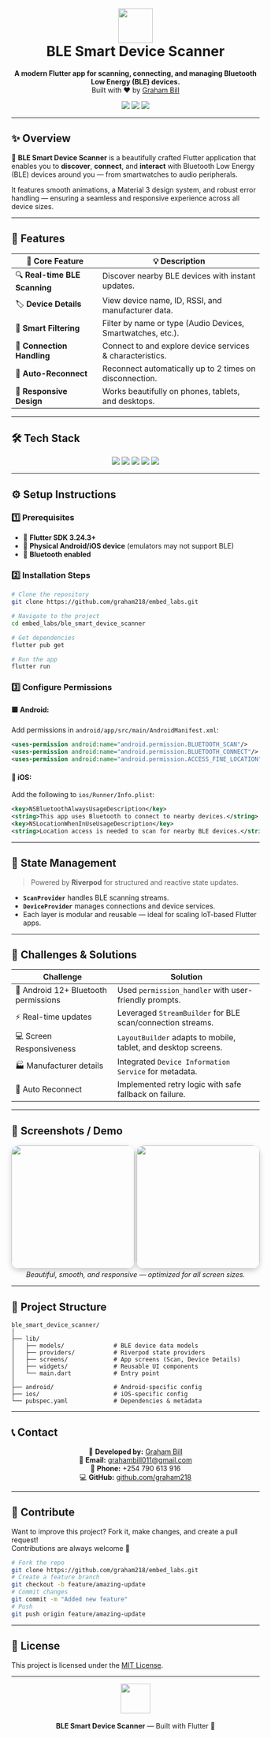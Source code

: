 <!-- HEADER -->
<h1 align="center">
  <img src="https://img.icons8.com/color/96/000000/bluetooth--v2.png" width="70"/>
  <br>
  BLE Smart Device Scanner
</h1>

<p align="center">
  <b>A modern Flutter app for scanning, connecting, and managing Bluetooth Low Energy (BLE) devices.</b><br>
  Built with ❤️ by <a href="https://github.com/graham218">Graham Bill</a>  
</p>

<p align="center">
  <img src="https://img.shields.io/badge/Flutter-3.24+-blue?logo=flutter&logoColor=white&style=for-the-badge"/>
  <img src="https://img.shields.io/badge/Platform-Android%20%7C%20iOS-green?style=for-the-badge&logo=android&logoColor=white"/>
  <img src="https://img.shields.io/badge/License-MIT-yellow?style=for-the-badge"/>
</p>

---

## ✨ Overview

🚀 **BLE Smart Device Scanner** is a beautifully crafted Flutter application that enables you to **discover**, **connect**, and **interact** with Bluetooth Low Energy (BLE) devices around you — from smartwatches to audio peripherals.

It features smooth animations, a Material 3 design system, and robust error handling — ensuring a seamless and responsive experience across all device sizes.

---

## 🧭 Features

<div align="center">

| 🧩 Core Feature | 💡 Description |
|-----------------|----------------|
| 🔍 **Real-time BLE Scanning** | Discover nearby BLE devices with instant updates. |
| 🏷️ **Device Details** | View device name, ID, RSSI, and manufacturer data. |
| 🧠 **Smart Filtering** | Filter by name or type (Audio Devices, Smartwatches, etc.). |
| 🔗 **Connection Handling** | Connect to and explore device services & characteristics. |
| 🔁 **Auto-Reconnect** | Reconnect automatically up to 2 times on disconnection. |
| 📱 **Responsive Design** | Works beautifully on phones, tablets, and desktops. |

</div>

---

## 🛠️ Tech Stack

<p align="center">
  <img src="https://img.shields.io/badge/Flutter-blue?style=for-the-badge&logo=flutter&logoColor=white"/>
  <img src="https://img.shields.io/badge/Riverpod-2.5.1-purple?style=for-the-badge"/>
  <img src="https://img.shields.io/badge/flutter_blue_plus-1.32.8-lightblue?style=for-the-badge"/>
  <img src="https://img.shields.io/badge/permission_handler-11.3.1-orange?style=for-the-badge"/>
  <img src="https://img.shields.io/badge/intl-0.19.0-lightgrey?style=for-the-badge"/>
</p>

---

## ⚙️ Setup Instructions

### 1️⃣ Prerequisites
- 🧰 **Flutter SDK 3.24.3+**
- 📱 **Physical Android/iOS device** (emulators may not support BLE)
- 🔋 **Bluetooth enabled**

### 2️⃣ Installation Steps
```bash
# Clone the repository
git clone https://github.com/graham218/embed_labs.git

# Navigate to the project
cd embed_labs/ble_smart_device_scanner

# Get dependencies
flutter pub get

# Run the app
flutter run
```

### 3️⃣ Configure Permissions

#### 🟩 Android:
Add permissions in `android/app/src/main/AndroidManifest.xml`:
```xml
<uses-permission android:name="android.permission.BLUETOOTH_SCAN"/>
<uses-permission android:name="android.permission.BLUETOOTH_CONNECT"/>
<uses-permission android:name="android.permission.ACCESS_FINE_LOCATION"/>
```

#### 🍎 iOS:
Add the following to `ios/Runner/Info.plist`:
```xml
<key>NSBluetoothAlwaysUsageDescription</key>
<string>This app uses Bluetooth to connect to nearby devices.</string>
<key>NSLocationWhenInUseUsageDescription</key>
<string>Location access is needed to scan for nearby BLE devices.</string>
```

---

## 🧠 State Management

> Powered by **Riverpod** for structured and reactive state updates.

- **`ScanProvider`** handles BLE scanning streams.
- **`DeviceProvider`** manages connections and device services.
- Each layer is modular and reusable — ideal for scaling IoT-based Flutter apps.

---

## 🧩 Challenges & Solutions

| Challenge | Solution |
|------------|-----------|
| 🧱 Android 12+ Bluetooth permissions | Used `permission_handler` with user-friendly prompts. |
| ⚡ Real-time updates | Leveraged `StreamBuilder` for BLE scan/connection streams. |
| 💻 Screen Responsiveness | `LayoutBuilder` adapts to mobile, tablet, and desktop screens. |
| 🏭 Manufacturer details | Integrated `Device Information Service` for metadata. |
| 🔁 Auto Reconnect | Implemented retry logic with safe fallback on failure. |

---

## 📸 Screenshots / Demo

<p align="center">
  <img src="https://github.com/graham218/embed_labs/assets/demo1.gif" width="250" style="box-shadow: 0 4px 12px rgba(0,0,0,0.2); border-radius: 16px;"/>
  <img src="https://github.com/graham218/embed_labs/assets/demo2.gif" width="250" style="box-shadow: 0 4px 12px rgba(0,0,0,0.2); border-radius: 16px;"/>
  <br>
  <em>Beautiful, smooth, and responsive — optimized for all screen sizes.</em>
</p>

---

## 📂 Project Structure

```
ble_smart_device_scanner/
│
├── lib/
│   ├── models/              # BLE device data models
│   ├── providers/           # Riverpod state providers
│   ├── screens/             # App screens (Scan, Device Details)
│   ├── widgets/             # Reusable UI components
│   └── main.dart            # Entry point
│
├── android/                 # Android-specific config
├── ios/                     # iOS-specific config
└── pubspec.yaml             # Dependencies & metadata
```

---

## 📞 Contact

<div align="center">

💬 **Developed by:** [Graham Bill](https://github.com/graham218)  
📧 **Email:** [grahambill011@gmail.com](mailto:grahambill011@gmail.com)  
📱 **Phone:** +254 790 613 916  
💻 **GitHub:** [github.com/graham218](https://github.com/graham218)

</div>

---

## 🌟 Contribute
Want to improve this project? Fork it, make changes, and create a pull request!  
Contributions are always welcome 🙌

```bash
# Fork the repo
git clone https://github.com/graham218/embed_labs.git
# Create a feature branch
git checkout -b feature/amazing-update
# Commit changes
git commit -m "Added new feature"
# Push
git push origin feature/amazing-update
```

---

## 🪪 License
This project is licensed under the [MIT License](LICENSE).

---

<p align="center">
  <img src="https://cdn.jsdelivr.net/gh/devicons/devicon/icons/bluetooth/bluetooth-original.svg" width="60" />
  <br><br>
  <b>BLE Smart Device Scanner</b> — Built with Flutter 💙
</p>
